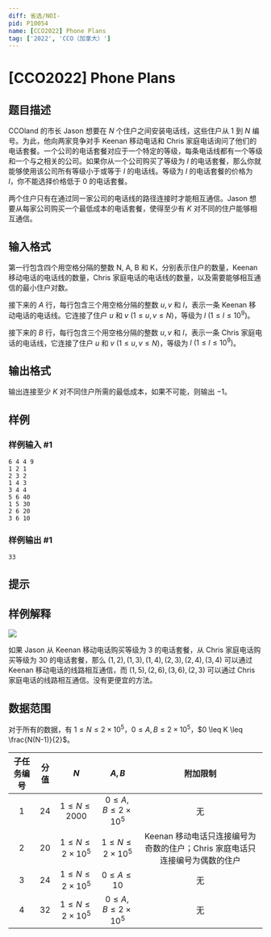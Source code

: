 ```yaml
---
diff: 省选/NOI-
pid: P10054
name: [CCO2022] Phone Plans
tag: ['2022', 'CCO（加拿大）']
---
```

# [CCO2022] Phone Plans
## 题目描述

CCOland 的市长 Jason 想要在 $N$ 个住户之间安装电话线，这些住户从 $1$ 到 $N$ 编号。为此，他向两家竞争对手 Keenan 移动电话和 Chris 家庭电话询问了他们的电话套餐。一个公司的电话套餐对应于一个特定的等级，每条电话线都有一个等级和一个与之相关的公司。如果你从一个公司购买了等级为 $l$ 的电话套餐，那么你就能够使用该公司所有等级小于或等于 $l$ 的电话线。等级为 $l$ 的电话套餐的价格为 $l$，你不能选择价格低于 $0$ 的电话套餐。

两个住户只有在通过同一家公司的电话线的路径连接时才能相互通信。Jason 想要从每家公司购买一个最低成本的电话套餐，使得至少有 $K$ 对不同的住户能够相互通信。
## 输入格式

第一行包含四个用空格分隔的整数 N, A, B 和 K，分别表示住户的数量，Keenan 移动电话的电话线的数量，Chris 家庭电话的电话线的数量，以及需要能够相互通信的最小住户对数。

接下来的 $A$ 行，每行包含三个用空格分隔的整数 $u, v$ 和 $l$，表示一条 Keenan 移动电话的电话线。它连接了住户 $u$ 和 $v\ (1 \leq u, v \leq N)$，等级为 $l\ (1 \leq l \leq 10^{9})$。

接下来的 $B$ 行，每行包含三个用空格分隔的整数 $u, v$ 和 $l$，表示一条 Chris 家庭电话的电话线，它连接了住户 $u$ 和 $v\ (1 \leq u, v \leq N)$，等级为 $l\ (1 \leq l \leq 10^{9})$。
## 输出格式

输出连接至少 $K$ 对不同住户所需的最低成本，如果不可能，则输出 $-1$。
## 样例

### 样例输入 #1
```
6 4 4 9
1 2 1
2 3 2
1 4 3
3 4 4
5 6 40
1 5 30
2 6 20
3 6 10
```
### 样例输出 #1
```
33
```
## 提示

## 样例解释

![](https://cdn.luogu.com.cn/upload/image_hosting/v7y9k0vk.png)

如果 Jason 从 Keenan 移动电话购买等级为 $3$ 的电话套餐，从 Chris 家庭电话购买等级为 $30$ 的电话套餐，那么 $(1,2),(1,3),(1,4),(2,3),(2,4),(3,4)$ 可以通过 Keenan 移动电话的线路相互通信，而 $(1,5),(2,6),(3,6),(2,3)$ 可以通过 Chris 家庭电话的线路相互通信。没有更便宜的方法。

## 数据范围

对于所有的数据，有 $1 \leq N \leq 2\times 10^5，0 \leq A, B \leq 2\times 10^5$，$0 \leq K \leq \frac{N(N-1)}{2}$。

子任务编号|分值|$N$|$A, B$|附加限制
:-:|:-:|:-:|:-:|:-:
$1$|$24$|$1 \leq N \leq 2000$|$0 \leq A, B \leq 2\times 10^5$|无
$2$|$20$|$1 \leq N \leq 2\times 10^5$|$1 \leq N \leq 2\times 10^5$|Keenan 移动电话只连接编号为奇数的住户；Chris 家庭电话只连接编号为偶数的住户
$3$|$24$|$1 \leq N \leq 2\times 10^5$|$0 \leq A \leq 10$|无
$4$|$32$|$1 \leq N \leq 2\times 10^5$|$0 \leq A, B \leq 2\times 10^5$|无

